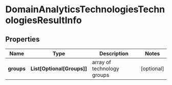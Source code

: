 # DomainAnalyticsTechnologiesTechnologiesResultInfo


## Properties

| Name | Type | Description | Notes |
|------------ | ------------- | ------------- | -------------|
**groups** | **List[Optional[Groups]]** | array of technology groups |[optional]|